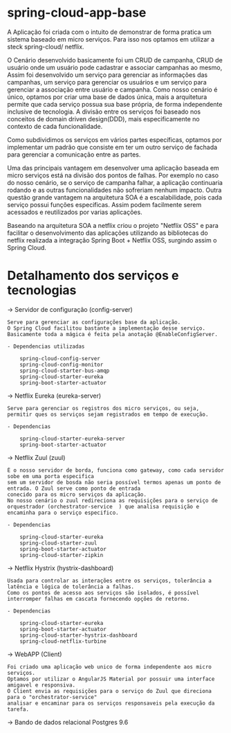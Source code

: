 # spring-cloud-app-base

A Aplicação foi criada com o intuito de demonstrar de forma pratica um sistema baseado em micro serviços.
Para isso nos optamos em utilizar a steck spring-cloud/ netflix.

O Cenário desenvolvido basicamente foi um CRUD de campanha, CRUD de usuário onde um usuário pode cadastrar e associar campanhas ao mesmo,
Assim foi desenvolvido um serviço para gerenciar as informações das campanhas, um serviço para gerenciar os usuários e 
um serviço para gerenciar a associação entre usuário e campanha.
Como nosso cenário é único, optamos por criar uma base de dados única, mais a arquitetura permite que cada serviço possua sua base própria, de forma independente inclusive de tecnologia.
A divisão entre os serviços foi baseado nos conceitos de domain driven design(DDD), mais especificamente no contexto de cada funcionalidade.

Como subdividimos os serviços em vários partes específicas, optamos por implementar um padrão que consiste em ter um outro serviço de fachada para gerenciar a comunicação entre as partes.

Uma das principais vantagem em desenvolver uma aplicação baseada em micro serviços está na divisão dos pontos de falhas. 
Por exemplo no caso do nosso cenário, se o serviço de campanha falhar, a aplicação continuaria rodando e as outras funcionalidades não sofreriam nenhum impacto. 
Outra questão grande vantagem na arquitetura SOA é a escalabilidade, pois cada serviço possui funções especificas. 
Assim podem facilmente serem acessados e reutilizados por varias aplicações.  

Baseando na arquitetura SOA a netflix criou o projeto "Netflix OSS" e para facilitar o desenvolvimento das aplicações utilizando as bibliotecas do netflix 
realizada a integração Spring Boot + Netflix OSS, surgindo assim o Spring Cloud.

# Detalhamento dos serviços e tecnologias

-> Servidor de configuração (config-server) 

    Serve para gerenciar as configurações base da aplicação.
    O Spring Cloud facilitou bastante a implementação desse serviço. 
    Basicamente toda a mágica é feita pela anotação @EnableConfigServer.
    
    - Dependencias utilizadas
    
        spring-cloud-config-server
        spring-cloud-config-monitor
        spring-cloud-starter-bus-amqp
        spring-cloud-starter-eureka
        spring-boot-starter-actuator
  
  
-> Netflix Eureka (eureka-server) 

    Serve para gerenciar os registros dos micro serviços, ou seja, 
    permitir ques os serviços sejam registrados em tempo de execução.
    
    - Dependencias 
        
        spring-cloud-starter-eureka-server
        spring-boot-starter-actuator
        
-> Netflix Zuul (zuul) 

    É o nosso servidor de borda, funciona como gateway, como cada servidor sobe em uma porta especifica
    sem um servidor de bosda não seria possível termos apenas um ponto de entrada. O Zuul serve como ponto de entrada 
    conecido para os micro serviços da aplicação.
    No nosso cenário o zuul redireciona as requisições para o serviço de orquestrador (orchestrator-service  ) que analisa requisição e encaminha para o serviço especifico.
    
    - Dependencias 
            
        spring-cloud-starter-eureka
        spring-cloud-starter-zuul
        spring-boot-starter-actuator
        spring-cloud-starter-zipkin
            
-> Netflix Hystrix (hystrix-dashboard)

    Usada para controlar as interações entre os serviços, tolerância a latência e lógica de tolerância a falhas.
    Como os pontos de acesso aos serviços são isolados, é possível interromper falhas em cascata fornecendo opções de retorno.
    
    - Dependencias
        
        spring-cloud-starter-eureka
        spring-boot-starter-actuator
        spring-cloud-starter-hystrix-dashboard
        spring-cloud-netflix-turbine
        
-> WebAPP (Client)

    Foi criado uma aplicação web unico de forma independente aos micro serviços.
    Optamos por utilizar o AngularJS Material por possuir uma interface amigavel e responsiva.
    O Client envia as requisições para o serviço do Zuul que direciona para o "orchestrator-service" 
    analisar e encaminar para os serviços responsaveis pela execução da tarefa.
    
-> Bando de dados relacional Postgres 9.6